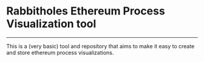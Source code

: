 # Rabbitholes Ethereum Process Visualization tool
---

This is a (very basic) tool and repository that aims to make it easy to create and store ethereum process visualizations.
